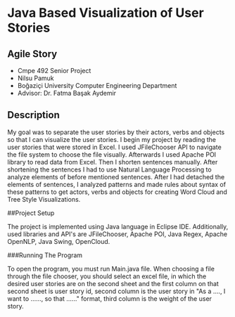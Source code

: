 # Java Based Visualization of User Stories

## Agile Story
* Cmpe 492 Senior Project
* Nilsu Pamuk
* Boğaziçi University Computer Engineering Department
* Advisor: Dr. Fatma Başak Aydemir

## Description

My goal was to separate the user stories by their actors, verbs and objects so that I can visualize the user stories. I begin my project by reading the user stories that were stored in Excel. I used JFileChooser API to navigate the file system to choose the file visually. Afterwards I used Apache POI library to read data from Excel. Then I shorten sentences manually. After shortening the sentences I had to use Natural Language Processing to analyze elements of before mentioned sentences. After I had detached the elements of sentences, I analyzed patterns and made rules about syntax of these patterns to get actors, verbs and objects for creating Word Cloud and Tree Style Visualizations.

##Project Setup

The project is implemented using Java language in Eclipse IDE. Additionally, used libraries and API's are JFileChooser, Apache POI, Java Regex, Apache OpenNLP, Java Swing, OpenCloud.

###Running The Program

To open the program, you must run Main.java file. When choosing a file through the file chooser, you should select an excel file, in which the desired user stories are on the second sheet and the first column on that second sheet is user story id, second column is the user story in "As a ...., I want to ......, so that ......" format, third column is the weight of the user story.

